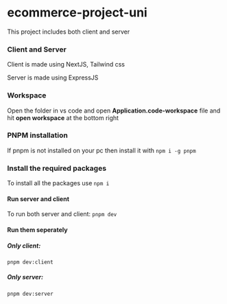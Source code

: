 # ecommerce-project-uni

This project includes both client and server

### Client and Server

Client is made using NextJS, Tailwind css

Server is made using ExpressJS

### Workspace
Open the folder in vs code and open **Application.code-workspace** file and 
hit **open workspace** at the bottom right

### PNPM installation

If pnpm is not installed on your pc then install it with `npm i -g pnpm`

### Install the required packages
To install all the packages use `npm i`

#### Run server and client

To run both server and client: `pnpm dev`

#### Run them seperately
##### Only client:
`pnpm dev:client`

##### Only server:
`pnpm dev:server`
